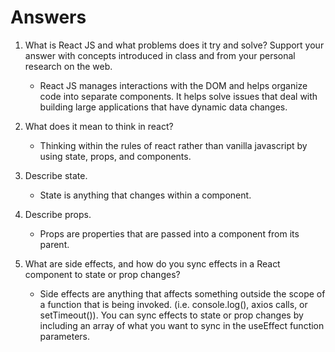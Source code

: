 # Answers

1. What is React JS and what problems does it try and solve? Support your answer with concepts introduced in class and from your personal research on the web.

    - React JS manages interactions with the DOM and helps organize code into separate components. It helps solve issues that deal with building large applications that have dynamic data changes.

2. What does it mean to think in react?

    - Thinking within the rules of react rather than vanilla javascript by using state, props, and components.

3. Describe state.

    - State is anything that changes within a component.

4. Describe props.

    - Props are properties that are passed into a component from its parent.

5. What are side effects, and how do you sync effects in a React component to state or prop changes?

    - Side effects are anything that affects something outside the scope of a function that is being invoked. (i.e. console.log(), axios calls, or setTimeout()). You can sync effects to state or prop changes by including an array of what you want to sync in the useEffect function parameters.